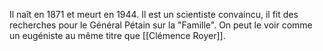 Il naît en 1871 et meurt en 1944. Il est un scientiste convaincu, il fit des recherches pour le Général Pétain sur la "Famille". On peut le voir comme un eugéniste au même titre que [[Clémence Royer]].